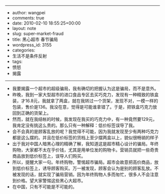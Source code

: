 - --
- author: wangpei
- comments: true
- date: 2010-02-10 18:55:25+00:00
- layout: note
- slug: super-market-fraud
- title: 黑心超市 春节骗局
- wordpress_id: 3155
- categories:
- 生活不是条件反射
- tags:
- 愤怒
- 揭露
- --
- 我要揭露一个超市的超级骗局，我有确切的把握认为这是骗局，而不是意外。
- 昨晚，我到一家大型超市的进口食品专区去买巧克力，发现有一种精致的铁盒装，才16.8元，我就拿了两盒，就在我转过一个货架，发现不对，一模一样的包装，售价是136。我没在意，觉得是可能谁拿错了。于是，把铁盒巧克力放回到正确的货架上。
- 然而，就在我结帐的时候，我发现在我买的巧克力中，有一种竟然要129元，我肯定没有挑这么贵的。那么只有一种解释：低价标签误导了我。
- 会不会真的是顾客乱放的呢？我觉得不可能，因为我就发现至少有两种巧克力都是这么摆的。并且在低价标签的货档上至少摆两盒以上，貌似很畅销的样子
- 出于我对中国人暗黑心理的精确了解，我知道这是超市精心设计的骗局。年终购物，大家都不太在乎价钱，尤其是用单位发的购物卡。营销员就把一些奇贵商品放到低价标签上，误导人们购买。
- 所以，提醒大家一句。年终购物，警惕超市骗局。超市会故意把高价商品，放到低价标签上，诱导顾客购买。万一被发现，顾客会认为是别的顾客乱放。不被发现的话，就实现了骗局营销。因为年终购物人多而匆忙，很多人不会注意到价格。望大家警惕这些黑心大超市。
- 在中国，只有不可能是不可能的。
